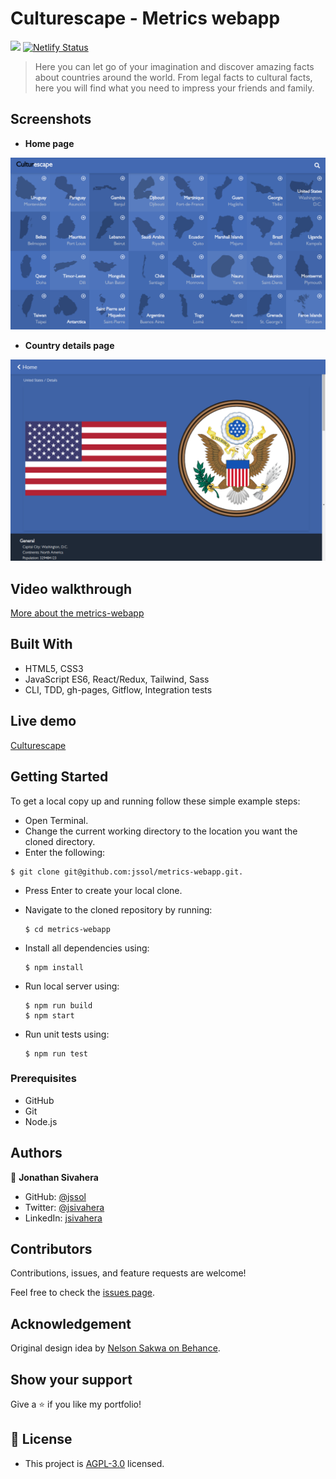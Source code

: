 # Culturescape - Metrics webapp

![](https://img.shields.io/badge/Microverse-blueviolet)
[![Netlify Status](https://api.netlify.com/api/v1/badges/3908c55b-7d4f-40f0-884d-b27fc32daff4/deploy-status)](https://app.netlify.com/sites/culturescape/deploys)

> Here you can let go of your imagination and discover amazing facts about countries around the world.
> From legal facts to cultural facts, here you will find what you need to impress your friends and family.

## Screenshots

- **Home page**

![home page screenshot](./public/home.png)

- **Country details page**

![details page screenshot](./public/details.png)

## Video walkthrough

[More about the metrics-webapp](https://www.loom.com/share/5fdbbcbe22924dddb3c8d910deecbd18)

## Built With

- HTML5, CSS3
- JavaScript ES6, React/Redux, Tailwind, Sass
- CLI, TDD, gh-pages, Gitflow, Integration tests

## Live demo

[Culturescape](https://jssol.github.io/metrics-webapp/)

## Getting Started

To get a local copy up and running follow these simple example steps:
- Open Terminal.
- Change the current working directory to the location you want the cloned directory.
- Enter the following:
```
$ git clone git@github.com:jssol/metrics-webapp.git.
```
- Press Enter to create your local clone.
- Navigate to the cloned repository by running:
    ```
    $ cd metrics-webapp
    ```
- Install all dependencies using:
    ``` 
    $ npm install
    ```

- Run local server using:
    ```
    $ npm run build
    $ npm start
    ```
- Run unit tests using:
    ```
    $ npm run test

    ```

### Prerequisites
- GitHub
- Git
- Node.js

## Authors

👤 **Jonathan Sivahera**

- GitHub: [@jssol](https://github.com/jssol)
- Twitter: [@jsivahera](https://twitter.com/jsivahera)
- LinkedIn: [jsivahera](https://www.linkedin.com/in/jsivahera/)

## Contributors

Contributions, issues, and feature requests are welcome!

Feel free to check the [issues page](https://github.com/jssol/metrics-webapp/issues).

## Acknowledgement

Original design idea by [Nelson Sakwa on Behance](https://www.behance.net/sakwadesignstudio).

## Show your support

Give a ⭐️ if you like my portfolio!

## 📝 License

- This project is [AGPL-3.0](./LICENSE) licensed.
